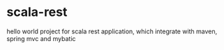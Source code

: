 # scala-rest
hello world project for scala rest application, which integrate with maven, spring mvc and mybatic
